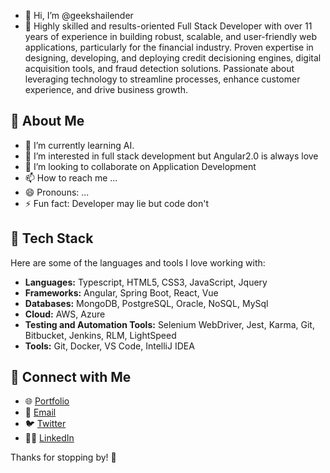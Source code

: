 - 👋 Hi, I’m @geekshailender
- 👀 Highly skilled and results-oriented Full Stack Developer with over 11 years of experience in building robust, scalable, and 
user-friendly web applications, particularly for the financial industry. Proven expertise in designing, developing, and deploying 
credit decisioning engines, digital acquisition tools, and fraud detection solutions. Passionate about leveraging technology to 
streamline processes, enhance customer experience, and drive business growth.

## 🚀 About Me
- 👀 I’m currently learning AI.
- 🌱 I’m interested in full stack development but Angular2.0 is always love
- 💞️ I’m looking to collaborate on Application Development
- 📫 How to reach me ...
- 😄 Pronouns: ...
- ⚡ Fun fact: Developer may lie but code don't

## 🔧 Tech Stack
Here are some of the languages and tools I love working with:

- **Languages:** Typescript, HTML5, CSS3, JavaScript, Jquery
- **Frameworks:** Angular, Spring Boot, React, Vue
- **Databases:** MongoDB, PostgreSQL, Oracle, NoSQL, MySql
- **Cloud:** AWS, Azure
- **Testing and Automation Tools:**  Selenium WebDriver, Jest, Karma, Git, Bitbucket, Jenkins, RLM, LightSpeed
- **Tools:** Git, Docker, VS Code, IntelliJ IDEA

## 📣 Connect with Me
- 🌐 [Portfolio](https://geekshailender.medium.com/)
- 📧 [Email](mailto:geekshailender@gmail.com)
- 🐦 [Twitter](https://x.com/geekshailender)
- 🧑‍💻 [LinkedIn](https://www.linkedin.com/in/geekshailender/)

Thanks for stopping by! 🚀
